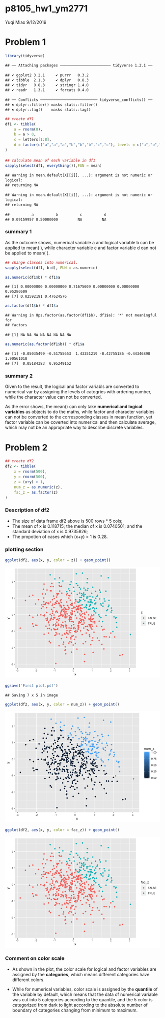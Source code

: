 p8105\_hw1\_ym2771
================
Yuqi Miao
9/12/2019

# Problem 1

``` r
library(tidyverse)
```

    ## ── Attaching packages ─────────────────────── tidyverse 1.2.1 ──

    ## ✔ ggplot2 3.2.1     ✔ purrr   0.3.2
    ## ✔ tibble  2.1.3     ✔ dplyr   0.8.3
    ## ✔ tidyr   0.8.3     ✔ stringr 1.4.0
    ## ✔ readr   1.3.1     ✔ forcats 0.4.0

    ## ── Conflicts ────────────────────────── tidyverse_conflicts() ──
    ## ✖ dplyr::filter() masks stats::filter()
    ## ✖ dplyr::lag()    masks stats::lag()

``` r
## create df1
df1 <- tibble(
    a = rnorm(8),
    b = a > 0,
    c = letters[1:8],
    d = factor(c("a","a","a","b","b","b","c","c"), levels = c("a","b","c"))
)

## calculate mean of each variable in df1
sapply(select(df1, everything()),FUN = mean)
```

    ## Warning in mean.default(X[[i]], ...): argument is not numeric or logical:
    ## returning NA
    
    ## Warning in mean.default(X[[i]], ...): argument is not numeric or logical:
    ## returning NA

    ##          a          b          c          d 
    ## 0.09159957 0.50000000         NA         NA

### summary 1

As the outcome shows, numerical variable a and logical variable b can be
applied to mean( ), while character variable c and factor variable d can
not be applied to mean( ).

``` r
## change classes into numerical.
sapply(select(df1, b:d), FUN = as.numeric)
```

``` r
as.numeric(df1$b) * df1$a
```

    ## [1] 0.00000000 0.00000000 0.71675609 0.00000000 0.00000000 0.95280509
    ## [7] 0.02592191 0.47624576

``` r
as.factor(df1$b) * df1$a
```

    ## Warning in Ops.factor(as.factor(df1$b), df1$a): '*' not meaningful for
    ## factors

    ## [1] NA NA NA NA NA NA NA NA

``` r
as.numeric(as.factor(df1$b)) * df1$a
```

    ## [1] -0.05035499 -0.51755653  1.43351219 -0.42755186 -0.44346890  1.90561018
    ## [7]  0.05184383  0.95249152

### summary 2

Given to the result, the logical and factor variabls are converted to
numerical var by assigning the levels of catogries with ordering number,
while the character value can not be converted.

As the error shows, the mean() can only take **numerical and logical
variables** as objects to do the maths, while factor and character
variables can not be converted to the corresponding classes in mean
function, yet factor variable can be coverted into numerical and then
calculate average, which may not be an appropriate way to describe
discrete variables.

# Problem 2

``` r
## create df2
df2 <- tibble(
    x = rnorm(500),
    y = rnorm(500),
    z = (x+y) > 1,
    num_z = as.numeric(z),
    fac_z = as.factor(z)
)
```

### Description of df2

  - The size of data frame df2 above is 500 rows \* 5 cols;
  - The mean of x is 0.118715; the median of x is 0.0740501; and the
    standard deviation of x is 0.9735826;
  - The propotion of cases which (x+y) \> 1 is 0.28.

### plotting section

``` r
ggplot(df2, aes(x, y, color = z)) + geom_point()
```

![](p8105_hw1_ym2771_files/figure-gfm/scatter%20plot-1.png)<!-- -->

``` r
ggsave('First plot.pdf')
```

    ## Saving 7 x 5 in image

``` r
ggplot(df2, aes(x, y, color = num_z)) + geom_point()
```

![](p8105_hw1_ym2771_files/figure-gfm/scatter%20plot-2.png)<!-- -->

``` r
ggplot(df2, aes(x, y, color = fac_z)) + geom_point()
```

![](p8105_hw1_ym2771_files/figure-gfm/scatter%20plot-3.png)<!-- -->

### Comment on color scale

  - As shown in the plot, the color scale for logical and factor
    variables are assigned by the **categories**, which means different
    categories have different colors.

  - While for numerical variables, color scale is assigned by the
    **quantile** of the variable by default, which means that the data
    of numerical variable was cut into 5 categories according to the
    quantile, and the 5 color is categorized from dark to light
    according to the absolute number of boundary of categories changing
    from minimum to maximum.
